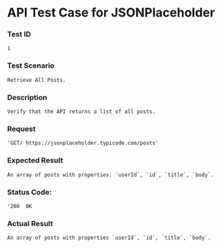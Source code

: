 # API Test Case for JSONPlaceholder

### Test ID
    1
### Test Scenario
    Retrieve All Posts.
### Description
    Verify that the API returns a list of all posts.
### Request 
    'GET/ https://jsonplaceholder.typicode.com/posts'
### Expected Result
    An array of posts with properties: `userId`, `id`, `title`, `body`.
### Status Code: 
    '200  0K
### Actual Result
    An array of posts with properties `userId`, `id`, `title`, `body`.

